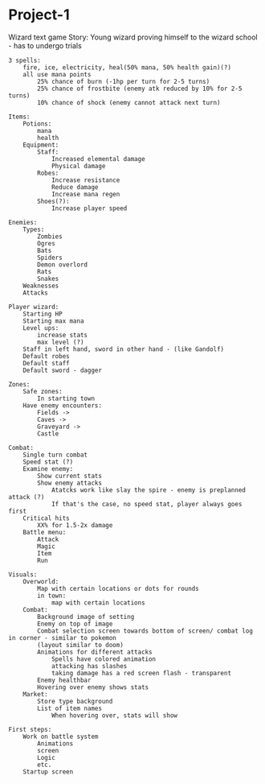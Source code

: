 # Project-1

Wizard text game
	Story:
		Young wizard proving himself to the wizard school - has to undergo trials

	3 spells:
		fire, ice, electricity, heal(50% mana, 50% health gain)(?)
		all use mana points
			25% chance of burn (-1hp per turn for 2-5 turns)
			25% chance of frostbite (enemy atk reduced by 10% for 2-5 turns)
			10% chance of shock (enemy cannot attack next turn)

	Items:
		Potions:
			mana
			health
		Equipment:
			Staff:
				Increased elemental damage
				Physical damage
			Robes:
				Increase resistance
				Reduce damage
				Increase mana regen
			Shoes(?):
				Increase player speed

	Enemies:
		Types:
			Zombies
			Ogres
			Bats
			Spiders
			Demon overlord
			Rats
			Snakes
		Weaknesses
		Attacks

	Player wizard:
		Starting HP
		Starting max mana
		Level ups:
			increase stats
			max level (?)
		Staff in left hand, sword in other hand - (like Gandolf)
		Default robes
		Default staff
		Default sword - dagger

	Zones:
		Safe zones:
			In starting town
		Have enemy encounters:
			Fields ->
			Caves ->
			Graveyard ->
			Castle

	Combat:
		Single turn combat
		Speed stat (?)
		Examine enemy:
			Show current stats
			Show enemy attacks
				Atatcks work like slay the spire - enemy is preplanned attack (?)
				If that's the case, no speed stat, player always goes first
		Critical hits
			XX% for 1.5-2x damage
		Battle menu:
		 	Attack
		 	Magic
		 	Item
		 	Run

	Visuals:
		Overworld:
			Map with certain locations or dots for rounds
			in town:
				map with certain locations
		Combat:
			Background image of setting
			Enemy on top of image
			Combat selection screen towards bottom of screen/ combat log in corner - similar to pokemon
			(layout similar to doom)
			Animations for different attacks
				Spells have colored animation
				attacking has slashes
				taking damage has a red screen flash - transparent
			Enemy healthbar
			Hovering over enemy shows stats
		Market:
			Store type background
			List of item names
				When hovering over, stats will show

	First steps:
		Work on battle system
			Animations
			screen
			Logic
			etc.
		Startup screen
